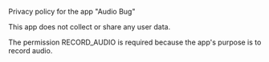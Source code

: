Privacy policy for the app "Audio Bug"

This app does not collect or share any user data.

The permission RECORD_AUDIO is required because the app's purpose is to record audio.
